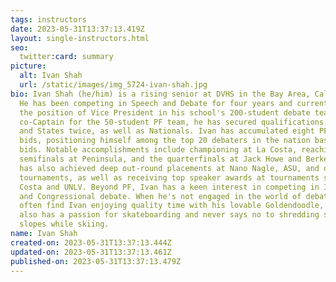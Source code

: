 ```yaml
---
tags: instructors
date: 2023-05-31T13:37:13.419Z
layout: single-instructors.html
seo:
  twitter:card: summary
picture:
  alt: Ivan Shah
  url: /static/images/img_5724-ivan-shah.jpg
bio: Ivan Shah (he/him) is a rising senior at DVHS in the Bay Area, California.
  He has been competing in Speech and Debate for four years and currently holds
  the position of Vice President in his school's 200-student debate team. As a
  co-Captain for the 50-student PF team, he has secured qualifications for GTOC
  and States twice, as well as Nationals. Ivan has accumulated eight PF career
  bids, positioning himself among the top 20 debaters in the nation based on
  bids. Notable accomplishments include championing at La Costa, reaching the
  semifinals at Peninsula, and the quarterfinals at Jack Howe and Berkeley. He
  has also achieved deep out-round placements at Nano Nagle, ASU, and other
  tournaments, as well as receiving top speaker awards at tournaments such as La
  Costa and UNLV. Beyond PF, Ivan has a keen interest in competing in Impromptu
  and Congressional debate. When he's not engaged in the world of debate, you'll
  often find Ivan enjoying quality time with his lovable Goldendoodle, Blaze. He
  also has a passion for skateboarding and never says no to shredding some
  slopes while skiing.
name: Ivan Shah
created-on: 2023-05-31T13:37:13.444Z
updated-on: 2023-05-31T13:37:13.461Z
published-on: 2023-05-31T13:37:13.479Z
---
```

